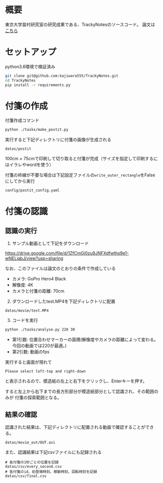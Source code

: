 #  概要
東京大学苗村研究室の研究成果である、TrackyNotesのソースコード。
論文は[こちら](https://www.jstage.jst.go.jp/article/his/20/1/20_57/_article/-char/ja)


# セットアップ
python3.6環境で検証済み
```bash
git clone git@github.com:kajiwara555/TrackyNotes.git
cd TrackyNotes
pip install -r requirements.py
```

# 付箋の作成
付箋作成コマンド
```bash
python ./tasks/make_postit.py
```
実行すると下記ディレクトリに付箋の画像が生成される
```
datas/postit
```
100cm × 75cmで印刷して切り取ると付箋が完成（サイズを指定して印刷するにはイラレやwordを使う）

付箋の枠線が不要な場合は下記設定ファイルの`write_outer_rectangle`をFalseにしてから実行
```
config/postit_config.yaml
```

# 付箋の認識
## 認識の実行
1. サンプル動画として下記をダウンロード

https://drive.google.com/file/d/1ZfCmGj0zu9JNFXdfwths9e1-wNELjabJ/view?usp=sharing

なお、このファイルは論文のとおりの条件で作成している
- カメラ: GoPro Hero4 Black
- 解像度: 4K
- カメラと付箋の距離: 70cm

2. ダウンロードしたtest.MP4を下記ディレクトリに配置
```$xslt
datas/movie/test.MP4
```

3. コードを実行
```bash
python ./tasks/analyse.py 220 30
```
- 第1引数: 位置合わせマーカーの面積(解像度やカメラの距離によって変わる。今回の動画では220が最適。)
- 第2引数: 動画のfps

実行すると画面が現れて
```
Please select left-top and right-down
```
と表示されるので、模造紙の左上と右下をクリックし、Enterキーを押す。

すると左上から右下までの長方形部分が模造紙部分として認識され、その範囲のみが
付箋の探索範囲となる。

## 結果の確認
認識された結果は、下記ディレクトリに配置される動画で確認することができる。
```
datas/movie_out/OUT.avi
```
また、認識結果は下記csvファイルにも記録される
```
# 各付箋の1秒ごとの位置を記録
datas/csv/every_second.csv
# 各付箋のid、初登場時刻、移動時刻、回転時刻を記録
datas/csv/final.csv
```